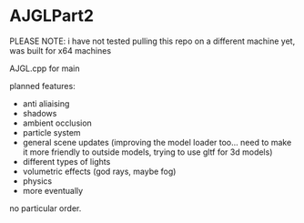 # AJGLPart2

PLEASE NOTE: i have not tested pulling this repo on a different machine yet, was built for x64 machines

AJGL.cpp for main

planned features:

- anti aliaising
- shadows
- ambient occlusion
- particle system
- general scene updates (improving the model loader too... need to make it more friendly to outside models, trying to use gltf for 3d models)
- different types of lights
- volumetric effects (god rays, maybe fog)
- physics
- more eventually

no particular order.
  
